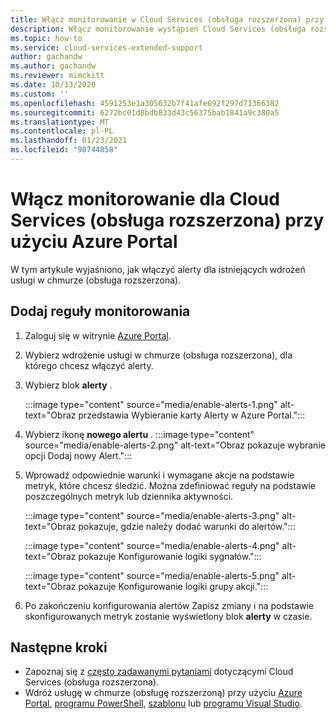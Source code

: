 ```yaml
---
title: Włącz monitorowanie w Cloud Services (obsługa rozszerzona) przy użyciu Azure Portal
description: Włącz monitorowanie wystąpień Cloud Services (obsługa rozszerzona) przy użyciu Azure Portal
ms.topic: how-to
ms.service: cloud-services-extended-support
author: gachandw
ms.author: gachandw
ms.reviewer: mimckitt
ms.date: 10/13/2020
ms.custom: ''
ms.openlocfilehash: 4591253e1a305632b7f41afe692f297d71366382
ms.sourcegitcommit: 6272bc01d8bdb833d43c56375bab1841a9c380a5
ms.translationtype: MT
ms.contentlocale: pl-PL
ms.lasthandoff: 01/23/2021
ms.locfileid: "98744858"
---
```

# <a name="enable-monitoring-for-cloud-services-extended-support-using-the-azure-portal"></a>Włącz monitorowanie dla Cloud Services (obsługa rozszerzona) przy użyciu Azure Portal

W tym artykule wyjaśniono, jak włączyć alerty dla istniejących wdrożeń usługi w chmurze (obsługa rozszerzona). 

## <a name="add-monitoring-rules"></a>Dodaj reguły monitorowania
1. Zaloguj się w witrynie [Azure Portal](https://portal.azure.com). 
2. Wybierz wdrożenie usługi w chmurze (obsługa rozszerzona), dla którego chcesz włączyć alerty. 
3. Wybierz blok **alerty** . 

    :::image type="content" source="media/enable-alerts-1.png" alt-text="Obraz przedstawia Wybieranie karty Alerty w Azure Portal.":::

4. Wybierz ikonę **nowego alertu** .
     :::image type="content" source="media/enable-alerts-2.png" alt-text="Obraz pokazuje wybranie opcji Dodaj nowy Alert.":::

5. Wprowadź odpowiednie warunki i wymagane akcje na podstawie metryk, które chcesz śledzić. Można zdefiniować reguły na podstawie poszczególnych metryk lub dziennika aktywności. 

     :::image type="content" source="media/enable-alerts-3.png" alt-text="Obraz pokazuje, gdzie należy dodać warunki do alertów.":::

     :::image type="content" source="media/enable-alerts-4.png" alt-text="Obraz pokazuje Konfigurowanie logiki sygnałów.":::

     :::image type="content" source="media/enable-alerts-5.png" alt-text="Obraz pokazuje Konfigurowanie logiki grupy akcji.":::

6. Po zakończeniu konfigurowania alertów Zapisz zmiany i na podstawie skonfigurowanych metryk zostanie wyświetlony blok **alerty** w czasie.

## <a name="next-steps"></a>Następne kroki 
- Zapoznaj się z [często zadawanymi pytaniami](faq.md) dotyczącymi Cloud Services (obsługa rozszerzona).
- Wdróż usługę w chmurze (obsługę rozszerzoną) przy użyciu [Azure Portal](deploy-portal.md), [programu PowerShell](deploy-powershell.md), [szablonu](deploy-template.md) lub [programu Visual Studio](deploy-visual-studio.md).